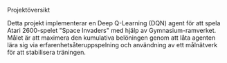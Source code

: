Projektöversikt

Detta projekt implementerar en Deep Q-Learning (DQN) agent för att spela Atari 2600-spelet "Space Invaders" med hjälp av Gymnasium-ramverket. Målet är att maximera den kumulativa belöningen genom att låta agenten lära sig via erfarenhetsåteruppspelning och användning av ett målnätverk för att stabilisera träningen.